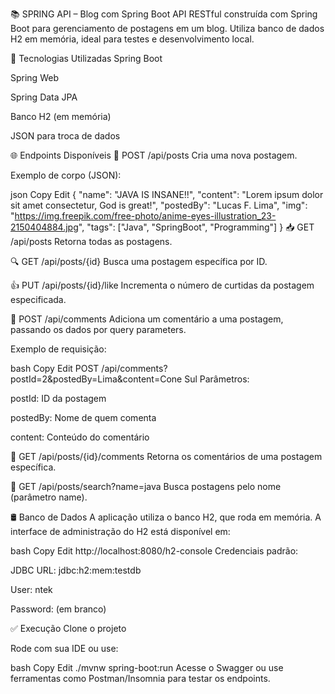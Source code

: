 📚 SPRING API – Blog com Spring Boot
API RESTful construída com Spring Boot para gerenciamento de postagens em um blog. Utiliza banco de dados H2 em memória, ideal para testes e desenvolvimento local.

🚀 Tecnologias Utilizadas
Spring Boot

Spring Web

Spring Data JPA

Banco H2 (em memória)

JSON para troca de dados

🌐 Endpoints Disponíveis
📝 POST /api/posts
Cria uma nova postagem.

Exemplo de corpo (JSON):

json
Copy
Edit
{
  "name": "JAVA IS INSANE!!",
  "content": "Lorem ipsum dolor sit amet consectetur, God is great!",
  "postedBy": "Lucas F. Lima",
  "img": "https://img.freepik.com/free-photo/anime-eyes-illustration_23-2150404884.jpg",
  "tags": ["Java", "SpringBoot", "Programming"]
}
📥 GET /api/posts
Retorna todas as postagens.

🔍 GET /api/posts/{id}
Busca uma postagem específica por ID.

👍 PUT /api/posts/{id}/like
Incrementa o número de curtidas da postagem especificada.

💬 POST /api/comments
Adiciona um comentário a uma postagem, passando os dados por query parameters.

Exemplo de requisição:

bash
Copy
Edit
POST /api/comments?postId=2&postedBy=Lima&content=Cone Sul
Parâmetros:

postId: ID da postagem

postedBy: Nome de quem comenta

content: Conteúdo do comentário

💬 GET /api/posts/{id}/comments
Retorna os comentários de uma postagem específica.

🔎 GET /api/posts/search?name=java
Busca postagens pelo nome (parâmetro name).

🛢️ Banco de Dados
A aplicação utiliza o banco H2, que roda em memória. A interface de administração do H2 está disponível em:

bash
Copy
Edit
http://localhost:8080/h2-console
Credenciais padrão:

JDBC URL: jdbc:h2:mem:testdb

User: ntek

Password: (em branco)

✅ Execução
Clone o projeto

Rode com sua IDE ou use:

bash
Copy
Edit
./mvnw spring-boot:run
Acesse o Swagger ou use ferramentas como Postman/Insomnia para testar os endpoints.
